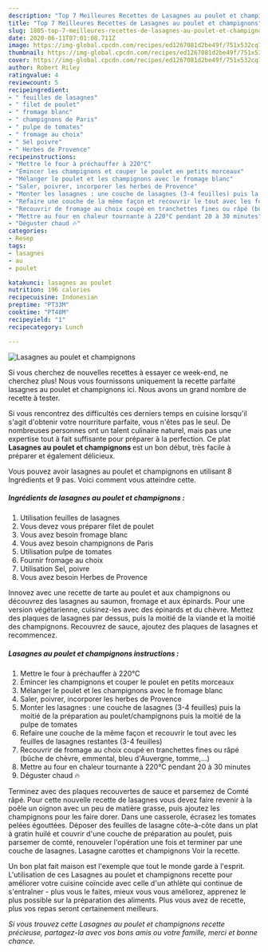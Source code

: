 ```yaml
---
description: "Top 7 Meilleures Recettes de Lasagnes au poulet et champignons"
title: "Top 7 Meilleures Recettes de Lasagnes au poulet et champignons"
slug: 1805-top-7-meilleures-recettes-de-lasagnes-au-poulet-et-champignons
date: 2020-06-11T07:01:08.711Z
image: https://img-global.cpcdn.com/recipes/ed1267081d2be49f/751x532cq70/lasagnes-au-poulet-et-champignons-photo-principale-de-la-recette.jpg
thumbnail: https://img-global.cpcdn.com/recipes/ed1267081d2be49f/751x532cq70/lasagnes-au-poulet-et-champignons-photo-principale-de-la-recette.jpg
cover: https://img-global.cpcdn.com/recipes/ed1267081d2be49f/751x532cq70/lasagnes-au-poulet-et-champignons-photo-principale-de-la-recette.jpg
author: Robert Riley
ratingvalue: 4
reviewcount: 5
recipeingredient:
- " feuilles de lasagnes"
- " filet de poulet"
- " fromage blanc"
- " champignons de Paris"
- " pulpe de tomates"
- " fromage au choix"
- " Sel poivre"
- " Herbes de Provence"
recipeinstructions:
- "Mettre le four à préchauffer à 220°C"
- "Émincer les champignons et couper le poulet en petits morceaux"
- "Mélanger le poulet et les champignons avec le fromage blanc"
- "Saler, poivrer, incorporer les herbes de Provence"
- "Monter les lasagnes : une couche de lasagnes (3-4 feuilles) puis la moitié de la préparation au poulet/champignons puis la moitié de la pulpe de tomates"
- "Refaire une couche de la même façon et recouvrir le tout avec les feuilles de lasagnes restantes (3-4 feuilles)"
- "Recouvrir de fromage au choix coupé en tranchettes fines ou râpé (bûche de chèvre, emmental, bleu d&#39;Auvergne, tomme,...)"
- "Mettre au four en chaleur tournante à 220°C pendant 20 à 30 minutes"
- "Déguster chaud 🔥"
categories:
- Resep
tags:
- lasagnes
- au
- poulet

katakunci: lasagnes au poulet 
nutrition: 196 calories
recipecuisine: Indonesian
preptime: "PT33M"
cooktime: "PT48M"
recipeyield: "1"
recipecategory: Lunch

---
```



![Lasagnes au poulet et champignons](https://img-global.cpcdn.com/recipes/ed1267081d2be49f/751x532cq70/lasagnes-au-poulet-et-champignons-photo-principale-de-la-recette.jpg)

Si vous cherchez de nouvelles recettes à essayer ce week-end, ne cherchez plus! Nous vous fournissons uniquement la recette parfaite lasagnes au poulet et champignons ici. Nous avons un grand nombre de recette à tester.

Si vous rencontrez des difficultés ces derniers temps en cuisine lorsqu'il s'agit d'obtenir votre nourriture parfaite, vous n'êtes pas le seul. De nombreuses personnes ont un talent culinaire naturel, mais pas une expertise tout à fait suffisante pour préparer à la perfection. Ce plat <strong> Lasagnes au poulet et champignons </strong> est un bon début, très facile à préparer et également délicieux.

<!--inarticleads1-->

Vous pouvez avoir lasagnes au poulet et champignons en utilisant 8 Ingrédients et 9 pas. Voici comment vous atteindre cette.

##### Ingrédients de lasagnes au poulet et champignons :

1. Utilisation  feuilles de lasagnes
1. Vous devez vous préparer  filet de poulet
1. Vous avez besoin  fromage blanc
1. Vous avez besoin  champignons de Paris
1. Utilisation  pulpe de tomates
1. Fournir  fromage au choix
1. Utilisation  Sel, poivre
1. Vous avez besoin  Herbes de Provence


Innovez avec une recette de tarte au poulet et aux champignons ou découvrez des lasagnes au saumon, fromage et aux épinards. Pour une version végétarienne, cuisinez-les avec des épinards et du chèvre. Mettez des plaques de lasagnes par dessus, puis la moitié de la viande et la moitié des champignons. Recouvrez de sauce, ajoutez des plaques de lasagnes et recommencez. 

<!--inarticleads2-->

##### Lasagnes au poulet et champignons instructions :

1. Mettre le four à préchauffer à 220°C
1. Émincer les champignons et couper le poulet en petits morceaux
1. Mélanger le poulet et les champignons avec le fromage blanc
1. Saler, poivrer, incorporer les herbes de Provence
1. Monter les lasagnes : une couche de lasagnes (3-4 feuilles) puis la moitié de la préparation au poulet/champignons puis la moitié de la pulpe de tomates
1. Refaire une couche de la même façon et recouvrir le tout avec les feuilles de lasagnes restantes (3-4 feuilles)
1. Recouvrir de fromage au choix coupé en tranchettes fines ou râpé (bûche de chèvre, emmental, bleu d&#39;Auvergne, tomme,...)
1. Mettre au four en chaleur tournante à 220°C pendant 20 à 30 minutes
1. Déguster chaud 🔥


Terminez avec des plaques recouvertes de sauce et parsemez de Comté râpé. Pour cette nouvelle recette de lasagnes vous devez faire revenir à la poêle un oignon avec un peu de matière grasse, puis ajoutez les champignons pour les faire dorer. Dans une casserole, écrasez les tomates pelées égouttées. Déposer des feuilles de lasagne côte-à-côte dans un plat à gratin huilé et couvrir d&#39;une couche de préparation au poulet, puis parsemer de comté, renouveler l&#39;opération une fois et terminer par une couche de lasagnes. Lasagne carottes et champignons Voir la recette. 

<!--inarticleads1-->

<p>
Un bon plat fait maison est l'exemple que tout le monde garde à l'esprit. L'utilisation de ces Lasagnes au poulet et champignons recette pour améliorer votre cuisine coïncide avec celle d'un athlète qui continue de s'entraîner - plus vous le faites, mieux vous vous améliorez, apprenez le plus possible sur la préparation des aliments. Plus vous avez de recette, plus vos repas seront certainement meilleurs.
</p>

<p>
<i>Si vous trouvez cette Lasagnes au poulet et champignons recette précieuse, partagez-la avec vos bons amis ou votre famille, merci et bonne chance.</i>
</p>
